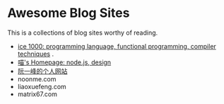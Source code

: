# Awesome Blog Sites

This is a collections of blog sites worthy of reading.

* [ice 1000: programming language, functional programming, compiler techniques](https://ice1000.org "知其变，守其恒") .
* [喵's Homepage: node.js, design](https://alynx.xyz/)
* [阮一峰的个人网站](https://ruanyifeng.com)
* noonme.com
* liaoxuefeng.com
* matrix67.com